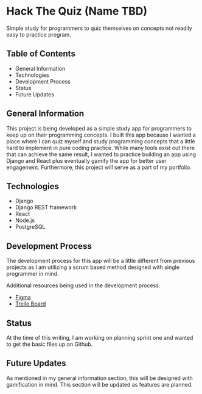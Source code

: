 # Hack The Quiz (Name TBD)
Simple study for programmers to quiz themselves on concepts not readily easy to practice program. 

## Table of Contents
- General Information
- Technologies
- Development Process
- Status
- Future Updates

## General Information
This project is being developed as a simple study app for programmers to keep up on their programming concepts. I built this app because I wanted a place where I can quiz myself and study programming concepts that a little hard to implement in pure coding practice. While many tools exist out there that can achieve the same result, I wanted to practice building an app using Django and React plus eventually gamify the app for better user engagement. Furthermore, this project will serve as a part of my portfolio.

## Technologies
- Django
- Django REST framework
- React
- Node.js
- PostgreSQL

## Development Process
The development process for this app will be a little different from previous projects as I am utilizing a scrum based method designed with single programmer in mind.

Additional resources being used in the development process:
- [Figma](https://www.figma.com/file/MidNKlLLUH2geB3GXSq796/Quiz_App?node-id=0%3A1)
- [Trello Board](https://trello.com/b/ev2h3lGt/quiz-app-board)

## Status
At the time of this writing, I am working on planning sprint one and wanted to get the basic files up on Github.

## Future Updates
As mentioned in my general information section, this will be designed with gamification in mind. This section will be updated as features are planned.